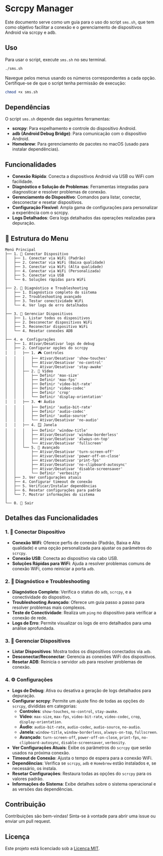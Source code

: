 # Scrcpy Manager

Este documento serve como um guia para o uso do script `sms.sh`, que tem como objetivo facilitar a conexão e o gerenciamento de dispositivos Android via scrcpy e adb.

## Uso

Para usar o script, execute `sms.sh` no seu terminal.

```bash
./sms.sh
```

Navegue pelos menus usando os números correspondentes a cada opção. Certifique-se de que o script tenha permissão de execução:

```bash
chmod +x sms.sh
```

## Dependências

O script `sms.sh` depende das seguintes ferramentas:
- **scrcpy**: Para espelhamento e controle do dispositivo Android.
- **adb (Android Debug Bridge)**: Para comunicação com o dispositivo Android.
- **Homebrew**: Para gerenciamento de pacotes no macOS (usado para instalar dependências).

## Funcionalidades

- **Conexão Rápida**: Conecta a dispositivos Android via USB ou WiFi com facilidade.
- **Diagnóstico e Solução de Problemas**: Ferramentas integradas para diagnosticar e resolver problemas de conexão.
- **Gerenciamento do Dispositivo**: Comandos para listar, conectar, desconectar e resetar dispositivos.
- **Configuração Flexível**: Ampla gama de configurações para personalizar a experiência com o scrcpy.
- **Logs Detalhados**: Gera logs detalhados das operações realizadas para depuração.

## 🌳 Estrutura do Menu

```
Menú Principal
├── 1. 🔗 Conectar Dispositivo
│   ├── 1. Conectar via WiFi (Padrão)
│   ├── 2. Conectar via WiFi (Baixa qualidade)
│   ├── 3. Conectar via WiFi (Alta qualidade)
│   ├── 4. Conectar via WiFi (Personalizada)
│   ├── 5. Conectar via USB
│   └── 6. Soluções rápidas para WiFi
│
├── 2. 🔧 Diagnóstico e Troubleshooting
│   ├── 1. Diagnóstico completo do sistema
│   ├── 2. Troubleshooting avançado
│   ├── 3. Testar conectividade WiFi
│   └── 4. Ver logs de erro detalhados
│
├── 3. 📱 Gerenciar Dispositivos
│   ├── 1. Listar todos os dispositivos
│   ├── 2. Desconectar dispositivos WiFi
│   ├── 3. Reconectar dispositivo WiFi
│   └── 4. Resetar conexões ADB
│
├── 4. ⚙️  Configurações
│   ├── 1. Ativar/Desativar logs de debug
│   ├── 2. Configurar opções do scrcpy
│   │   ├── 1. 🎮 Controles
│   │   │   ├── Ativar/Desativar 'show-touches'
│   │   │   ├── Ativar/Desativar 'no-control'
│   │   │   └── Ativar/Desativar 'stay-awake'
│   │   ├── 2. 🎥 Vídeo
│   │   │   ├── Definir 'max-size'
│   │   │   ├── Definir 'max-fps'
│   │   │   ├── Definir 'video-bit-rate'
│   │   │   ├── Definir 'video-codec'
│   │   │   ├── Definir 'crop'
│   │   │   └── Definir 'display-orientation'
│   │   ├── 3. 🔊 Áudio
│   │   │   ├── Definir 'audio-bit-rate'
│   │   │   ├── Definir 'audio-codec'
│   │   │   ├── Definir 'audio-source'
│   │   │   └── Ativar/Desativar 'no-audio'
│   │   ├── 4. 🪟 Janela
│   │   │   ├── Definir 'window-title'
│   │   │   ├── Ativar/Desativar 'window-borderless'
│   │   │   ├── Ativar/Desativar 'always-on-top'
│   │   │   └── Ativar/Desativar 'fullscreen'
│   │   └── 5. 🔧 Avançado
│   │       ├── Ativar/Desativar 'turn-screen-off'
│   │       ├── Ativar/Desativar 'power-off-on-close'
│   │       ├── Ativar/Desativar 'print-fps'
│   │       ├── Ativar/Desativar 'no-clipboard-autosync'
│   │       ├── Ativar/Desativar 'disable-screensaver'
│   │       └── Definir 'verbosity'
│   ├── 3. Ver configurações atuais
│   ├── 4. Configurar timeout de conexão
│   ├── 5. Verificar/Instalar dependências
│   ├── 6. Resetar configurações para padrão
│   └── 7. Mostrar informações do sistema
│
└── 0. 🚪 Sair
```

## Detalhes das Funcionalidades

### 1. 🔗 Conectar Dispositivo
- **Conexão WiFi**: Oferece perfis de conexão (Padrão, Baixa e Alta qualidade) e uma opção personalizada para ajustar os parâmetros do `scrcpy`.
- **Conexão USB**: Conecta ao dispositivo via cabo USB.
- **Soluções Rápidas para WiFi**: Ajuda a resolver problemas comuns de conexão WiFi, como reiniciar a porta `adb`.

### 2. 🔧 Diagnóstico e Troubleshooting
- **Diagnóstico Completo**: Verifica o status do `adb`, `scrcpy`, e a conectividade do dispositivo.
- **Troubleshooting Avançado**: Oferece um guia passo a passo para resolver problemas mais complexos.
- **Teste de Conectividade**: Realiza um `ping` no dispositivo para verificar a conexão de rede.
- **Logs de Erro**: Permite visualizar os logs de erro detalhados para uma análise aprofundada.

### 3. 📱 Gerenciar Dispositivos
- **Listar Dispositivos**: Mostra todos os dispositivos conectados via `adb`.
- **Desconectar/Reconectar**: Gerencia as conexões WiFi dos dispositivos.
- **Resetar ADB**: Reinicia o servidor `adb` para resolver problemas de conexão.

### 4. ⚙️ Configurações
- **Logs de Debug**: Ativa ou desativa a geração de logs detalhados para depuração.
- **Configurar scrcpy**: Permite um ajuste fino de todas as opções do `scrcpy`, divididas em categorias:
    - **Controles**: `show-touches`, `no-control`, `stay-awake`.
    - **Vídeo**: `max-size`, `max-fps`, `video-bit-rate`, `video-codec`, `crop`, `display-orientation`.
    - **Áudio**: `audio-bit-rate`, `audio-codec`, `audio-source`, `no-audio`.
    - **Janela**: `window-title`, `window-borderless`, `always-on-top`, `fullscreen`.
    - **Avançado**: `turn-screen-off`, `power-off-on-close`, `print-fps`, `no-clipboard-autosync`, `disable-screensaver`, `verbosity`.
- **Ver Configurações Atuais**: Exibe os parâmetros do `scrcpy` que serão usados na próxima conexão.
- **Timeout de Conexão**: Ajusta o tempo de espera para a conexão WiFi.
- **Dependências**: Verifica se `scrcpy`, `adb` e `Homebrew` estão instalados e, se necessário, os instala.
- **Resetar Configurações**: Restaura todas as opções do `scrcpy` para os valores padrão.
- **Informações do Sistema**: Exibe detalhes sobre o sistema operacional e as versões das dependências.

## Contribuição

Contribuições são bem-vindas! Sinta-se à vontade para abrir uma issue ou enviar um pull request.

## Licença

Este projeto está licenciado sob a [Licença MIT](LICENSE).
